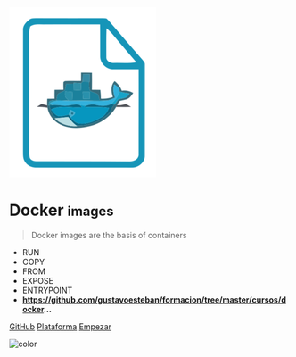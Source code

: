 ![logo](_media/icon.png)

# Docker <small>images</small>

> Docker images are the basis of containers

- RUN
- COPY
- FROM
- EXPOSE
- ENTRYPOINT
- **https://github.com/gustavoesteban/formacion/tree/master/cursos/docker...**

[GitHub](https://github.com/gustavoesteban/formacion/tree/master/cursos/docker-images)
[Plataforma](https://kirin.uno)
[Empezar](#Introducción)

<!--- GB color --->
<!--- Commit all, it will effect a random gradient color --->
<!--- ![color](#000000) #black --->
<!--- ![color](#FFFFFF) #white --->
<!--- ![color](#393B45) #grey --->
<!--- ![color](#063336) #green dark --->
<!--- ![color](#548E8B) #green smooth --->
<!--- ![color](#EB4E57) #red --->
<!--- ![color](#F27F60) #orange --->
<!--- ![color](#B9A66C) #gold --->
<!--- ![color](#F3B54A) #yellow --->
<!--- ![color](#355C7D) #blue dark --->
<!--- ![color](#BFD1E5) #blue smooth --->
<!--- ![color](#6C5B7B) #purple --->
<!--- ![color](#584848) #brown --->

![color](#b9ebfb)
